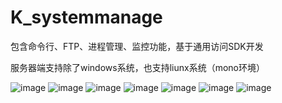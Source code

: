 # K_systemmanage
包含命令行、FTP、进程管理、监控功能，基于通用访问SDK开发

服务器端支持除了windows系统，也支持liunx系统（mono环境）

![image](https://github.com/xiaomiwk/K_systemmanage/blob/master/image/1.png?raw=true)
![image](https://github.com/xiaomiwk/K_systemmanage/blob/master/image/2.png?raw=true)
![image](https://github.com/xiaomiwk/K_systemmanage/blob/master/image/3.png?raw=true)
![image](https://github.com/xiaomiwk/K_systemmanage/blob/master/image/4.png?raw=true)
![image](https://github.com/xiaomiwk/K_systemmanage/blob/master/image/5.jpg?raw=true)
![image](https://github.com/xiaomiwk/K_systemmanage/blob/master/image/6.jpg?raw=true)
![image](https://github.com/xiaomiwk/K_systemmanage/blob/master/image/7.jpg?raw=true)
